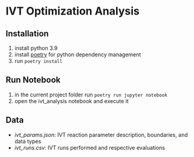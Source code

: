 # IVT Optimization Analysis

## Installation
1. install python 3.9
2. install [poetry](https://python-poetry.org/docs/#installation) for python dependency management
3. run `poetry install`

## Run Notebook
1. in the current project folder run `poetry run jupyter notebook`
2. open the ivt_analysis notebook and execute it

## Data 
* _ivt_params.json_: IVT reaction parameter description, boundaries, and data types
* _ivt_runs.csv_: IVT runs performed and respective evaluations